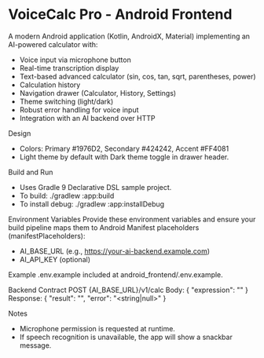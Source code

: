 # VoiceCalc Pro - Android Frontend

A modern Android application (Kotlin, AndroidX, Material) implementing an AI-powered calculator with:
- Voice input via microphone button
- Real-time transcription display
- Text-based advanced calculator (sin, cos, tan, sqrt, parentheses, power)
- Calculation history
- Navigation drawer (Calculator, History, Settings)
- Theme switching (light/dark)
- Robust error handling for voice input
- Integration with an AI backend over HTTP

Design
- Colors: Primary #1976D2, Secondary #424242, Accent #FF4081
- Light theme by default with Dark theme toggle in drawer header.

Build and Run
- Uses Gradle 9 Declarative DSL sample project.
- To build: ./gradlew :app:build
- To install debug: ./gradlew :app:installDebug

Environment Variables
Provide these environment variables and ensure your build pipeline maps them to Android Manifest placeholders (manifestPlaceholders):
- AI_BASE_URL (e.g., https://your-ai-backend.example.com)
- AI_API_KEY (optional)

Example .env.example included at android_frontend/.env.example.

Backend Contract
POST {AI_BASE_URL}/v1/calc
Body: { "expression": "<string>" }
Response: { "result": "<string>", "error": "<string|null>" }

Notes
- Microphone permission is requested at runtime.
- If speech recognition is unavailable, the app will show a snackbar message.
